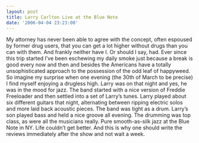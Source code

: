 ```yaml
---
layout: post
title: Larry Carlton Live at the Blue Note
date: '2006-04-04 23:23:00'
---
```


My attorney has never been able to agree with the concept, often espoused by former drug users, that you can get a lot higher without drugs than you can with them. And frankly neither have I. Or should I say, had. Ever since this trip started I&rsquo;ve been eschewing my daily smoke just because a break is good every now and then and besides the Americans have a totally unsophisticated approach to the possession of the odd leaf of happyweed. So imagine my surprise when one evening (the 30th of March to be precise) I find myself enjoying a drugless high. Larry was on that night and yes, he was in the mood for jazz. The band started with a nice version of Freddie Freeloader and then settled into a set of Larry&rsquo;s tunes. Larry played about six different guitars that night, alternating between ripping electric solos and more laid back acoustic pieces. The band was tight as a drum. Larry&rsquo;s son played bass and held a nice groove all evening. The drumming was top class, as were all the musicians really. Pure smooth-as-silk jazz at the Blue Note in NY. Life couldn&rsquo;t get better. And this is why one should write the reviews immediately after the show and not wait a week.